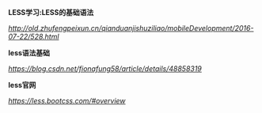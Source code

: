 **LESS学习:LESS的基础语法**

*http://old.zhufengpeixun.cn/qianduanjishuziliao/mobileDevelopment/2016-07-22/528.html*



**less语法基础**

*https://blog.csdn.net/fionafung58/article/details/48858319*



**less官网**

*https://less.bootcss.com/#overview*

